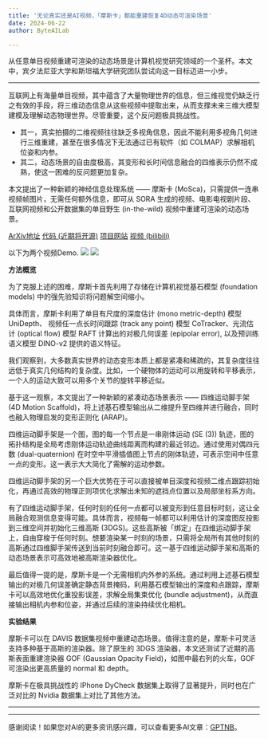 ```yaml
---
title: '无论真实还是AI视频，「摩斯卡」都能重建恢复4D动态可渲染场景'
date: 2024-06-22
author: ByteAILab

---
```


从任意单目视频重建可渲染的动态场景是计算机视觉研究领域的一个圣杯。本文中，宾夕法尼亚大学和斯坦福大学研究团队尝试向这一目标迈进一小步。

---


互联网上有海量单目视频，其中蕴含了大量物理世界的信息，但三维视觉仍缺乏行之有效的手段，将三维动态信息从这些视频中提取出来，从而支撑未来三维大模型建模及理解动态物理世界。尽管重要，这个反问题极具挑战性。

- 其一，真实拍摄的二维视频往往缺乏多视角信息，因此不能利用多视角几何进行三维重建，甚至在很多情况下无法通过已有软件（如 COLMAP）求解相机位姿和内参。
- 其二，动态场景的自由度极高，其变形和长时间信息融合的四维表示仍然不成熟，使这一困难的反问题更加复杂。

本文提出了一种新颖的神经信息处理系统 —— 摩斯卡 (MoSca)，只需提供一连串视频帧图片，无需任何额外信息，即可从 SORA 生成的视频、电影电视剧片段、互联网视频和公开数据集的单目野生 (in-the-wild) 视频中重建可渲染的动态场景。

[ArXiv地址](https://arxiv.org/pdf/2405.17421)
[代码 (近期将开源)](www.github.com/JiahuiLei/MoSca)
[项目网站](www.cis.upenn.edu/~leijh/projects/mosca/)
[视频 (bilibili)](www.bilibili.com/video/BV1uU411o75P/?vd_source=177d8c87be5e898a43e8937dbef9bed4)

以下为两个视频Demo.
![](https://image.jiqizhixin.com/uploads/editor/597b039c-2920-436a-8124-d8fbd5c59d88/1718953510564.png)
![](https://image.jiqizhixin.com/uploads/editor/cea3ebac-6878-4739-ba8d-ccb71efbc02d/1718953526736.png)

**方法概览**

为了克服上述的困难，摩斯卡首先利用了存储在计算机视觉基石模型 (foundation models) 中的强先验知识将问题解空间缩小。

具体而言，摩斯卡利用了单目有尺度的深度估计 (mono metric-depth) 模型 UniDepth、 视频任一点长时间跟踪 (track any point) 模型 CoTracker、光流估计 (optical flow) 模型 RAFT 计算出的对极几何误差 (epipolar error), 以及预训练语义模型 DINO-v2 提供的语义特征。

我们观察到，大多数真实世界的动态变形本质上都是紧凑和稀疏的，其复杂度往往远低于真实几何结构的复杂度。比如，一个硬物体的运动可以用旋转和平移表示，一个人的运动大致可以用多个关节的旋转平移近似。

基于这一观察，本文提出了一种新颖的紧凑动态场景表示 —— 四维运动脚手架 (4D Motion Scaffold)，将上述基石模型输出从二维提升至四维并进行融合，同时也融入物理启发的变形正则化 (ARAP)。

四维运动脚手架是一个图，图的每一个节点是一串刚体运动 (SE (3)) 轨迹，图的拓扑结构是全局考虑刚体运动轨迹曲线距离而构建的最近邻边。通过使用对偶四元数 (dual-quaternion) 在时空中平滑插值图上节点的刚体轨迹，可表示空间中任意一点的变形。这一表示大大简化了需解的运动参数。

四维运动脚手架的另一个巨大优势在于可以直接被单目深度和视频二维点跟踪初始化，再通过高效的物理正则项优化求解出未知的遮挡点位置以及局部坐标系方向。

有了四维运动脚手架，任何时刻的任何一点都可以被变形到任意目标时刻，这让全局融合观测信息变得可能。具体而言，视频每一帧都可以利用估计的深度图反投影到三维空间并初始化三维高斯 (3DGS)。这些高斯被「绑定」在四维运动脚手架上，自由穿梭于任何时刻。想要渲染某一时刻的场景，只需将全局所有其他时刻的高斯通过四维脚手架传送到当前时刻融合即可。这一基于四维运动脚手架和高斯的动态场景表示可高效地被高斯渲染器优化。

最后值得一提的是，摩斯卡是一个无需相机内外参的系统。通过利用上述基石模型输出的对极几何误差确定静态背景掩码，利用基石模型输出的深度和点跟踪，摩斯卡可以高效地优化重投影误差，求解全局集束优化 (bundle adjustment)，从而直接输出相机内参和位姿，并通过后续的渲染持续优化相机。

**实验结果**

摩斯卡可以在 DAVIS 数据集视频中重建动态场景。值得注意的是，摩斯卡可灵活支持多种基于高斯的渲染器。除了原生的 3DGS 渲染器，本文还测试了近期的高斯表面重建渲染器 GOF (Gaussian Opacity Field)，如图中最右列的火车，GOF 可渲染出更高质量的 normal 和 depth。

摩斯卡在极具挑战性的 IPhone DyCheck 数据集上取得了显著提升，同时也在广泛对比的 Nvidia 数据集上对比了其他方法。
  
---
---
感谢阅读！如果您对AI的更多资讯感兴趣，可以查看更多AI文章：[GPTNB](https://gptnb.com)。